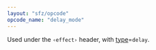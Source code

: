 ```yaml
---
layout: "sfz/opcode"
opcode_name: "delay_mode"
---
```

Used under the `‹effect›` header, with [type]=`delay`.


[type]: type#delay
